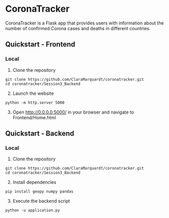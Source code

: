 # CoronaTracker

CoronaTracker is a Flask app that provides users with information about the number of confirmed Corona cases and deaths in different countries. 


## Quickstart - Frontend

### Local

1. Clone the repository

```
git clone https://github.com/ClaraMarquardt/coronatracker.git
cd coronatracker/Session3_Backend
```

2. Launch the website
```
python -m http.server 5000
```

3. Open http://0.0.0.0:5000/ in your browser and navigate to Frontend/Home.html

## Quickstart - Backend

### Local

1. Clone the repository

```
git clone https://github.com/ClaraMarquardt/coronatracker.git
cd coronatracker/Session3_Backend
```

2. Install dependencies
```
pip install geopy numpy pandas
```

3. Execute the backend script 
```
python -u application.py

```
